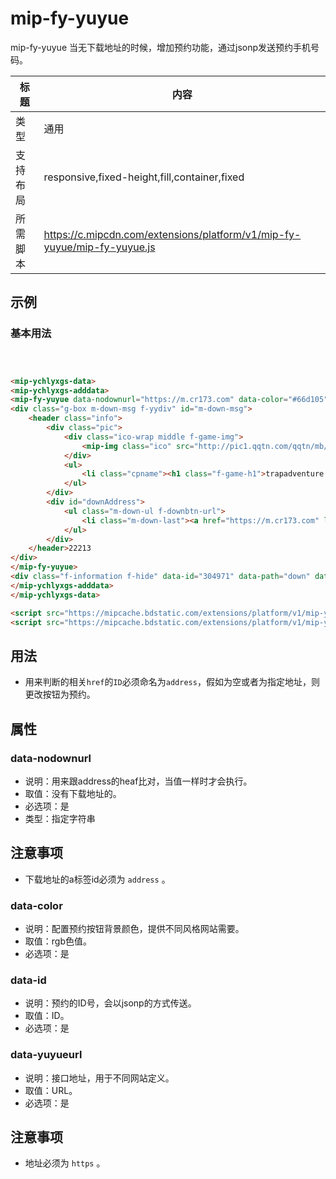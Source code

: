 # mip-fy-yuyue

mip-fy-yuyue 当无下载地址的时候，增加预约功能，通过jsonp发送预约手机号码。

标题|内容
----|----
类型|通用
支持布局|responsive,fixed-height,fill,container,fixed
所需脚本|https://c.mipcdn.com/extensions/platform/v1/mip-fy-yuyue/mip-fy-yuyue.js
## 示例

### 基本用法
```html



<mip-ychlyxgs-data>
<mip-ychlyxgs-adddata>
<mip-fy-yuyue data-nodownurl="https://m.cr173.com" data-color="#66d105" data-id="208071" data-yuyueurl="https://www.cr173.com">1
<div class="g-box m-down-msg f-yydiv" id="m-down-msg">
    <header class="info">
        <div class="pic">
            <div class="ico-wrap middle f-game-img">
                <mip-img class="ico" src="http://pic1.qqtn.com/qqtn/mb/up/2018-1/2018124950533050_120_120.jpg"  ></mip-img>
            </div>
            <ul>
                <li class="cpname"><h1 class="f-game-h1">trapadventure 2游戏安卓版下载</h1></li><li class="type"><b>大小：0KB</b><b>语言：中文</b></li><li class="ver" >v1.0 手机版</li><li class="type"><b>类别：<a href="http://m.qqtn.com/q/CatalogID/202/2/0/">动作冒险</a></b><b class="f-tags-system">系统：Android</b></li>
            </ul>
        </div>
        <div id="downAddress">
            <ul class="m-down-ul f-downbtn-url">
                <li class="m-down-last"><a href="https://m.cr173.com" lowerOk="yes1" class="span9 m-game-down down f-eject-btn" data-flag="downbtn" id="address">点击下载</a></li>
            </ul>
        </div>        
    </header>22213
</div>
</mip-fy-yuyue>
<div class="f-information f-hide" data-id="304971" data-path="down" data-categroyId="202" data-rootid="16" data-commendid="0" data-system="Android" data-ppaddress="" data-ismoney="0" data-CommentTpye="0" data-Username="hjw" data-Type="0" data-DateTime="2018/1/24" data-phpurl="2"></div>
</mip-ychlyxgs-adddata>
</mip-ychlyxgs-data>

<script src="https://mipcache.bdstatic.com/extensions/platform/v1/mip-ychlyxgs-adddata/mip-ychlyxgs-adddata.js"></script>
<script src="https://mipcache.bdstatic.com/extensions/platform/v1/mip-ychlyxgs-data/mip-ychlyxgs-data.js"></script>
```
## 用法
- 用来判断的相关`href`的`ID`必须命名为`address`，假如为空或者为指定地址，则更改按钮为预约。


## 属性

###  data-nodownurl
- 说明：用来跟address的heaf比对，当值一样时才会执行。
- 取值：没有下载地址的。
- 必选项：是
- 类型：指定字符串

## 注意事项

- 下载地址的a标签id必须为 `address` 。

###  data-color
- 说明：配置预约按钮背景颜色，提供不同风格网站需要。
- 取值：rgb色值。
- 必选项：是

###  data-id
- 说明：预约的ID号，会以jsonp的方式传送。
- 取值：ID。
- 必选项：是

###  data-yuyueurl
- 说明：接口地址，用于不同网站定义。
- 取值：URL。
- 必选项：是

## 注意事项

- 地址必须为 `https` 。